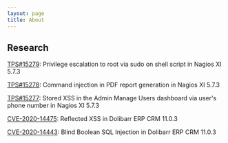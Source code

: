 ```yaml
---
layout: page
title: About
---
```


## Research

[TPS#15279](https://www.nagios.com/downloads/nagios-xi/change-log/): Privilege escalation to root via sudo on shell script in Nagios XI 5.7.3

[TPS#15278](https://www.nagios.com/downloads/nagios-xi/change-log/): Command injection in PDF report generation in Nagios XI 5.7.3

[TPS#15277](https://www.nagios.com/downloads/nagios-xi/change-log/): Stored XSS in the Admin Manage Users dashboard via user's phone number in Nagios XI 5.7.3



[CVE-2020-14475](https://github.com/Dolibarr/dolibarr/commit/22ca5e067189bffe8066df26df923a386f044c08): Reflected XSS in Dolibarr ERP CRM 11.0.3

[CVE-2020-14443](https://github.com/Dolibarr/dolibarr/commit/40e16672e3aa4e9208ea7a4829f30507dcdfc4ba): Blind Boolean SQL Injection in Dolibarr ERP CRM 11.0.3